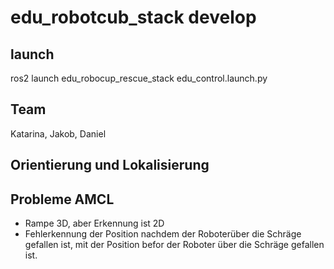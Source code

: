 # edu_robotcub_stack develop

## launch
ros2 launch edu_robocup_rescue_stack edu_control.launch.py 

## Team

Katarina, Jakob, Daniel

## Orientierung und Lokalisierung

## Probleme AMCL
- Rampe 3D, aber Erkennung ist 2D
- Fehlerkennung der Position nachdem der Roboterüber die Schräge gefallen ist, mit der Position befor der Roboter über die Schräge gefallen ist.
